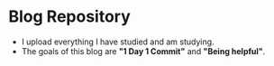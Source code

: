 # Blog Repository
- I upload everything I have studied and am studying.
- The goals of this blog are **"1 Day 1 Commit"** and **"Being helpful"**.
